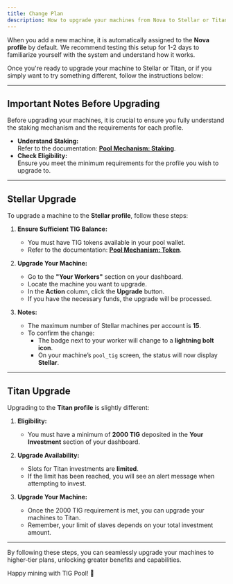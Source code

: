 ```yaml
---
title: Change Plan  
description: How to upgrade your machines from Nova to Stellar or Titan on TIG Pool.  
---
```




When you add a new machine, it is automatically assigned to the **Nova profile** by default. We recommend testing this setup for 1-2 days to familiarize yourself with the system and understand how it works.  

Once you're ready to upgrade your machine to Stellar or Titan, or if you simply want to try something different, follow the instructions below:

---

## Important Notes Before Upgrading  

Before upgrading your machines, it is crucial to ensure you fully understand the staking mechanism and the requirements for each profile.  

- **Understand Staking:**  
  Refer to the documentation: **[Pool Mechanism: Staking](/docs/pool_mecanism/02_stacking)**.  
- **Check Eligibility:**  
  Ensure you meet the minimum requirements for the profile you wish to upgrade to.  

---

## Stellar Upgrade  

To upgrade a machine to the **Stellar profile**, follow these steps:  

1. **Ensure Sufficient TIG Balance:**  
   - You must have TIG tokens available in your pool wallet.  
   - Refer to the documentation: **[Pool Mechanism: Token](/docs/pool_mecanism/03_token)**.  

2. **Upgrade Your Machine:**  
   - Go to the **"Your Workers"** section on your dashboard.  
   - Locate the machine you want to upgrade.  
   - In the **Action** column, click the **Upgrade** button.  
   - If you have the necessary funds, the upgrade will be processed.  

3. **Notes:**  
   - The maximum number of Stellar machines per account is **15**.  
   - To confirm the change:  
     - The badge next to your worker will change to a **lightning bolt icon**.  
     - On your machine’s `pool_tig` screen, the status will now display **Stellar**.  

---

## Titan Upgrade  

Upgrading to the **Titan profile** is slightly different:  

1. **Eligibility:**  
   - You must have a minimum of **2000 TIG** deposited in the **Your Investment** section of your dashboard.  

2. **Upgrade Availability:**  
   - Slots for Titan investments are **limited**.  
   - If the limit has been reached, you will see an alert message when attempting to invest.  

3. **Upgrade Your Machine:**  
   - Once the 2000 TIG requirement is met, you can upgrade your machines to Titan.  
   - Remember, your limit of slaves depends on your total investment amount.  
   

--- 

By following these steps, you can seamlessly upgrade your machines to higher-tier plans, unlocking greater benefits and capabilities.  

Happy mining with TIG Pool! 🚀  
